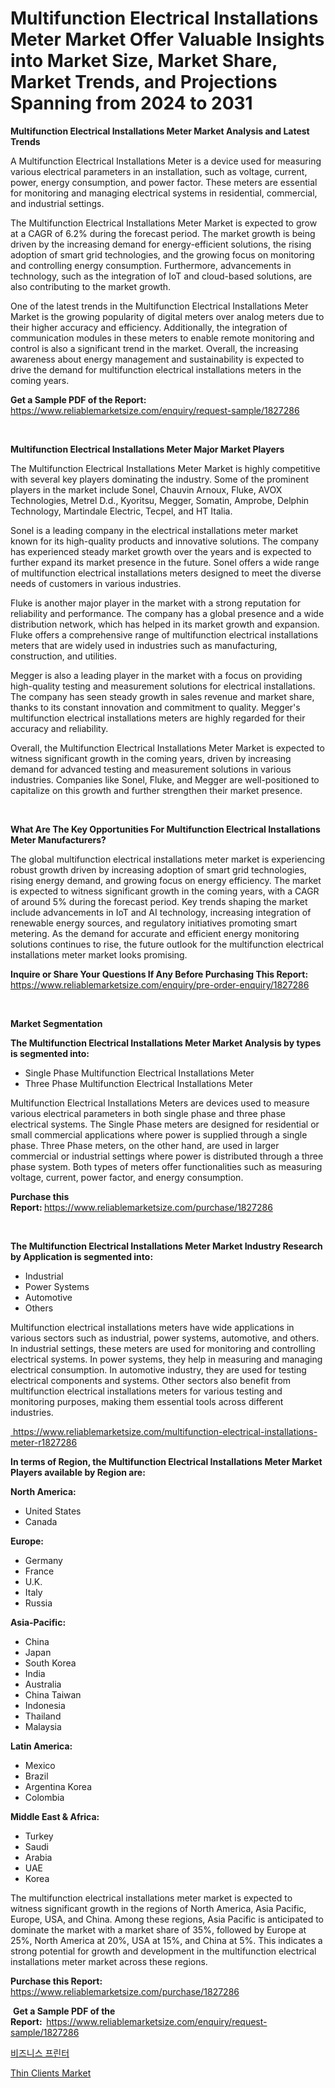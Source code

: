 <p><h1>Multifunction Electrical Installations Meter Market Offer Valuable Insights into Market Size, Market Share, Market Trends, and Projections Spanning from 2024 to 2031</h1></p><p><strong>Multifunction Electrical Installations Meter Market Analysis and Latest Trends</strong></p>
<p><p>A Multifunction Electrical Installations Meter is a device used for measuring various electrical parameters in an installation, such as voltage, current, power, energy consumption, and power factor. These meters are essential for monitoring and managing electrical systems in residential, commercial, and industrial settings.</p><p>The Multifunction Electrical Installations Meter Market is expected to grow at a CAGR of 6.2% during the forecast period. The market growth is being driven by the increasing demand for energy-efficient solutions, the rising adoption of smart grid technologies, and the growing focus on monitoring and controlling energy consumption. Furthermore, advancements in technology, such as the integration of IoT and cloud-based solutions, are also contributing to the market growth.</p><p>One of the latest trends in the Multifunction Electrical Installations Meter Market is the growing popularity of digital meters over analog meters due to their higher accuracy and efficiency. Additionally, the integration of communication modules in these meters to enable remote monitoring and control is also a significant trend in the market. Overall, the increasing awareness about energy management and sustainability is expected to drive the demand for multifunction electrical installations meters in the coming years.</p></p>
<p><strong>Get a Sample PDF of the Report:&nbsp;</strong> <a href="https://www.reliablemarketsize.com/enquiry/request-sample/1827286">https://www.reliablemarketsize.com/enquiry/request-sample/1827286</a></p>
<p>&nbsp;</p>
<p><strong>Multifunction Electrical Installations Meter Major Market Players</strong></p>
<p><p>The Multifunction Electrical Installations Meter Market is highly competitive with several key players dominating the industry. Some of the prominent players in the market include Sonel, Chauvin Arnoux, Fluke, AVOX Technologies, Metrel D.d., Kyoritsu, Megger, Somatin, Amprobe, Delphin Technology, Martindale Electric, Tecpel, and HT Italia.</p><p>Sonel is a leading company in the electrical installations meter market known for its high-quality products and innovative solutions. The company has experienced steady market growth over the years and is expected to further expand its market presence in the future. Sonel offers a wide range of multifunction electrical installations meters designed to meet the diverse needs of customers in various industries.</p><p>Fluke is another major player in the market with a strong reputation for reliability and performance. The company has a global presence and a wide distribution network, which has helped in its market growth and expansion. Fluke offers a comprehensive range of multifunction electrical installations meters that are widely used in industries such as manufacturing, construction, and utilities.</p><p>Megger is also a leading player in the market with a focus on providing high-quality testing and measurement solutions for electrical installations. The company has seen steady growth in sales revenue and market share, thanks to its constant innovation and commitment to quality. Megger's multifunction electrical installations meters are highly regarded for their accuracy and reliability.</p><p>Overall, the Multifunction Electrical Installations Meter Market is expected to witness significant growth in the coming years, driven by increasing demand for advanced testing and measurement solutions in various industries. Companies like Sonel, Fluke, and Megger are well-positioned to capitalize on this growth and further strengthen their market presence.</p></p>
<p>&nbsp;</p>
<p><strong>What Are The Key Opportunities For Multifunction Electrical Installations Meter Manufacturers?</strong></p>
<p><p>The global multifunction electrical installations meter market is experiencing robust growth driven by increasing adoption of smart grid technologies, rising energy demand, and growing focus on energy efficiency. The market is expected to witness significant growth in the coming years, with a CAGR of around 5% during the forecast period. Key trends shaping the market include advancements in IoT and AI technology, increasing integration of renewable energy sources, and regulatory initiatives promoting smart metering. As the demand for accurate and efficient energy monitoring solutions continues to rise, the future outlook for the multifunction electrical installations meter market looks promising.</p></p>
<p><strong>Inquire or Share Your Questions If Any Before Purchasing This Report:</strong> <a href="https://www.reliablemarketsize.com/enquiry/pre-order-enquiry/1827286">https://www.reliablemarketsize.com/enquiry/pre-order-enquiry/1827286</a></p>
<p>&nbsp;</p>
<p><strong>Market Segmentation</strong></p>
<p><strong>The Multifunction Electrical Installations Meter Market Analysis by types is segmented into:</strong></p>
<p><ul><li>Single Phase Multifunction Electrical Installations Meter</li><li>Three Phase Multifunction Electrical Installations Meter</li></ul></p>
<p><p>Multifunction Electrical Installations Meters are devices used to measure various electrical parameters in both single phase and three phase electrical systems. The Single Phase meters are designed for residential or small commercial applications where power is supplied through a single phase. Three Phase meters, on the other hand, are used in larger commercial or industrial settings where power is distributed through a three phase system. Both types of meters offer functionalities such as measuring voltage, current, power factor, and energy consumption.</p></p>
<p><strong>Purchase this Report:&nbsp;</strong><a href="https://www.reliablemarketsize.com/purchase/1827286">https://www.reliablemarketsize.com/purchase/1827286</a></p>
<p>&nbsp;</p>
<p><strong>The Multifunction Electrical Installations Meter Market Industry Research by Application is segmented into:</strong></p>
<p><ul><li>Industrial</li><li>Power Systems</li><li>Automotive</li><li>Others</li></ul></p>
<p><p>Multifunction electrical installations meters have wide applications in various sectors such as industrial, power systems, automotive, and others. In industrial settings, these meters are used for monitoring and controlling electrical systems. In power systems, they help in measuring and managing electrical consumption. In automotive industry, they are used for testing electrical components and systems. Other sectors also benefit from multifunction electrical installations meters for various testing and monitoring purposes, making them essential tools across different industries.</p></p>
<p><a href="https://www.reliablemarketsize.com/multifunction-electrical-installations-meter-r1827286">&nbsp;https://www.reliablemarketsize.com/multifunction-electrical-installations-meter-r1827286</a></p>
<p><strong>In terms of Region, the Multifunction Electrical Installations Meter Market Players available by Region are:</strong></p>
<p>
    <p> <strong> North America: </strong>
        <ul>
            <li>United States</li>
            <li>Canada</li>
        </ul>
        </p> 
    <p> <strong> Europe: </strong>
        <ul>
            <li>Germany</li>
            <li>France</li>
            <li>U.K.</li>
            <li>Italy</li>
            <li>Russia</li>
        </ul>
        </p> 
    <p> <strong> Asia-Pacific: </strong>
        <ul>
            <li>China</li>
            <li>Japan</li>
            <li>South Korea</li>
            <li>India</li>
            <li>Australia</li>
            <li>China Taiwan</li>
            <li>Indonesia</li>
            <li>Thailand</li>
            <li>Malaysia</li>
        </ul>
        </p> 
    <p> <strong> Latin America: </strong>
        <ul>
            <li>Mexico</li>
            <li>Brazil</li>
            <li>Argentina Korea</li>
            <li>Colombia</li>
        </ul>
        </p> 
    <p> <strong> Middle East & Africa: </strong>
        <ul>
            <li>Turkey</li>
            <li>Saudi</li>
            <li>Arabia</li>
            <li>UAE</li>
            <li>Korea</li>
        </ul>
    </p>
    </p>
<p><p>The multifunction electrical installations meter market is expected to witness significant growth in the regions of North America, Asia Pacific, Europe, USA, and China. Among these regions, Asia Pacific is anticipated to dominate the market with a market share of 35%, followed by Europe at 25%, North America at 20%, USA at 15%, and China at 5%. This indicates a strong potential for growth and development in the multifunction electrical installations meter market across these regions.</p></p>
<p><strong>Purchase this Report: </strong><a href="https://www.reliablemarketsize.com/purchase/1827286">https://www.reliablemarketsize.com/purchase/1827286</a></p>
<p>&nbsp;<strong>Get a Sample PDF of the Report:&nbsp;&nbsp;</strong><a href="https://www.reliablemarketsize.com/enquiry/request-sample/1827286">https://www.reliablemarketsize.com/enquiry/request-sample/1827286</a></p>
<p><strong></strong></p>
<p><p><a href="https://github.com/KellyLyncyh543964/Market-Research-Report-List-3/blob/main/231802248082.md">비즈니스 프린터</a></p><p><a href="https://issuu.com/reportprime-2/docs/thin-clients-market-size-2030.pptx">Thin Clients Market</a></p></p>